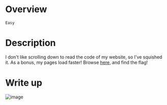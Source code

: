 # Overview #
`Easy`

# Description #
I don't like scrolling down to read the code of my website, so I've squished it. As a bonus, my pages load faster!
Browse [here](http://titan.picoctf.net:55347/), and find the flag!

# Write up #
![image](https://github.com/Johnp73/Picoctf-writeup/assets/109839076/833b9c35-7779-4d98-a0cb-d25866851691)
